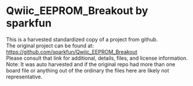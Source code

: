 
# Qwiic_EEPROM_Breakout by sparkfun  
This is a harvested standardized copy of a project from github.  
The original project can be found at:  
https://github.com/sparkfun/Qwiic_EEPROM_Breakout  
Please consult that link for additional, details, files, and license information.  
Note: It was auto harvested and if the original repo had more than one board file or anything out of the ordinary the files here are likely not representative.  
    